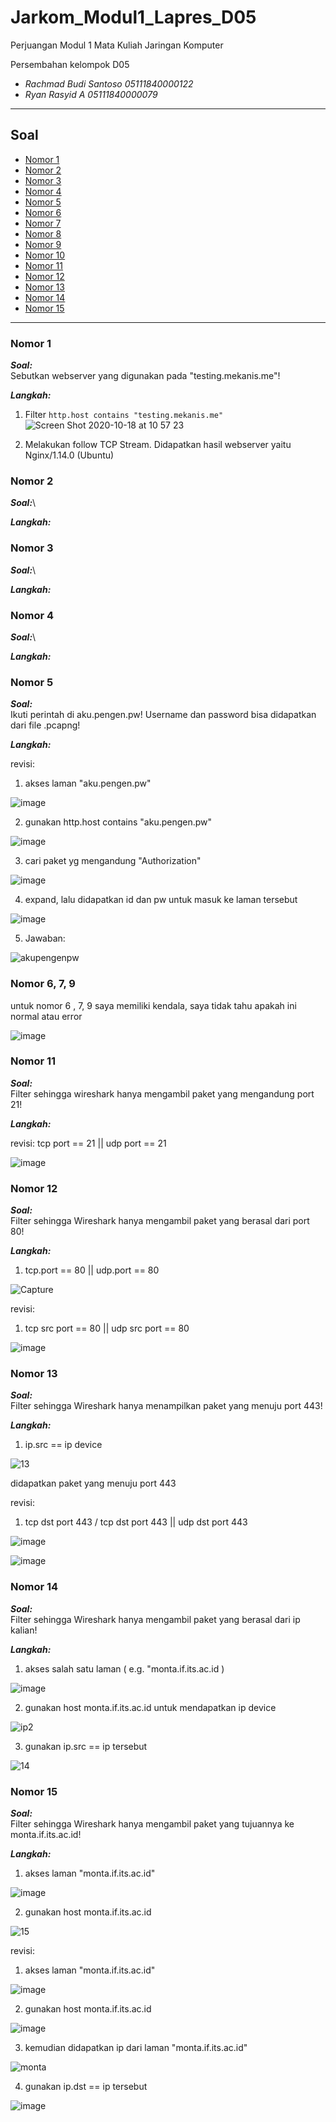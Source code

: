# Jarkom_Modul1_Lapres_D05
Perjuangan Modul 1 Mata Kuliah Jaringan Komputer

Persembahan kelompok D05
* _Rachmad Budi Santoso    05111840000122_
* _Ryan Rasyid A           05111840000079_

----------------------------------------------------------------

## Soal
* [Nomor 1](#nomor-1)
* [Nomor 2](#nomor-2)
* [Nomor 3](#nomor-3)
* [Nomor 4](#nomor-4)
* [Nomor 5](#nomor-5)
* [Nomor 6](#nomor-6)
* [Nomor 7](#nomor-7)
* [Nomor 8](#nomor-8)
* [Nomor 9](#nomor-9)
* [Nomor 10](#nomor-10)
* [Nomor 11](#nomor-11)
* [Nomor 12](#nomor-12)
* [Nomor 13](#nomor-13)
* [Nomor 14](#nomor-14)
* [Nomor 15](#nomor-15)

--------------------------------------------------------------

### Nomor 1
 _**Soal:**_\
Sebutkan webserver yang digunakan pada "testing.mekanis.me"!

_**Langkah:**_
1. Filter `http.host contains "testing.mekanis.me"`
![Screen Shot 2020-10-18 at 10 57 23](https://user-images.githubusercontent.com/57314114/96358510-27480380-1132-11eb-91bc-fb986b3d6b16.png)

2. Melakukan follow TCP Stream. Didapatkan hasil webserver yaitu Nginx/1.14.0 (Ubuntu)


### Nomor 2
 _**Soal:**_\


_**Langkah:**_



### Nomor 3
 _**Soal:**_\


_**Langkah:**_



### Nomor 4
 _**Soal:**_\


_**Langkah:**_



### Nomor 5
 _**Soal:**_\
Ikuti perintah di aku.pengen.pw! Username dan password bisa didapatkan dari file .pcapng!

_**Langkah:**_

revisi:
1. akses laman "aku.pengen.pw"

![image](https://user-images.githubusercontent.com/57980671/96356982-cc0d1580-111f-11eb-8c92-af9bb3198597.png)

2. gunakan http.host contains "aku.pengen.pw"

![image](https://user-images.githubusercontent.com/57980671/96357025-345bf700-1120-11eb-977b-27ca800071a3.png)

3. cari paket yg mengandung "Authorization"

![image](https://user-images.githubusercontent.com/57980671/96357039-653c2c00-1120-11eb-8b11-924502d659d3.png)

4. expand, lalu didapatkan id dan pw untuk masuk ke laman tersebut

![image](https://user-images.githubusercontent.com/57980671/96357052-800ea080-1120-11eb-80f0-ca5f308dabbd.png)

5. Jawaban: 

![akupengenpw](https://user-images.githubusercontent.com/57980671/96357072-b9dfa700-1120-11eb-8db1-88dc888506fa.png)

### Nomor 6, 7, 9

untuk nomor 6 , 7, 9 saya memiliki kendala, saya tidak tahu apakah ini normal atau error

![image](https://user-images.githubusercontent.com/57980671/96355858-18048e00-1111-11eb-8eee-b4f58a8ff722.png)

### Nomor 11
 _**Soal:**_\
Filter sehingga wireshark hanya mengambil paket yang mengandung port 21!

_**Langkah:**_

revisi:
tcp port == 21 || udp port == 21

![image](https://user-images.githubusercontent.com/57980671/96356944-6a4cab80-111f-11eb-96a7-44ee5e7da298.png)

### Nomor 12
 _**Soal:**_\
Filter sehingga Wireshark hanya mengambil paket yang berasal dari port 80!

_**Langkah:**_
1. tcp.port == 80 || udp.port == 80

![Capture](https://user-images.githubusercontent.com/57980671/96333313-4e9bc380-1093-11eb-9814-51d3fb5c6c9d.PNG)

revisi:
1. tcp src port == 80 || udp src port == 80

![image](https://user-images.githubusercontent.com/57980671/96356885-d4188580-111e-11eb-8233-18a9188b9f54.png)


### Nomor 13
 _**Soal:**_\
Filter sehingga Wireshark hanya menampilkan paket yang menuju port 443!

_**Langkah:**_
1. ip.src == ip device

![13](https://user-images.githubusercontent.com/57980671/96355772-c4457500-110f-11eb-93ff-ca04cc363306.png)

didapatkan paket yang menuju port 443

revisi:
1. tcp dst port 443 / tcp dst port 443 || udp dst port 443

![image](https://user-images.githubusercontent.com/57980671/96356833-0bd2fd80-111e-11eb-9bc0-64ec45777928.png)

![image](https://user-images.githubusercontent.com/57980671/96356841-3b820580-111e-11eb-80c1-ebca51835276.png)

### Nomor 14
 _**Soal:**_\
Filter sehingga Wireshark hanya mengambil paket yang berasal dari ip kalian!

_**Langkah:**_
1. akses salah satu laman ( e.g. "monta.if.its.ac.id )

![image](https://user-images.githubusercontent.com/57980671/96356517-e17f4100-1119-11eb-8f1e-83b21d7cb5f7.png)

2. gunakan host monta.if.its.ac.id untuk mendapatkan ip device

![ip2](https://user-images.githubusercontent.com/57980671/96356734-36708680-111d-11eb-86a7-966b5f69743d.PNG)

3. gunakan ip.src == ip tersebut

![14](https://user-images.githubusercontent.com/57980671/96355771-c3acde80-110f-11eb-9443-2f388e3176ba.png)

### Nomor 15
 _**Soal:**_\
Filter sehingga Wireshark hanya mengambil paket yang tujuannya ke monta.if.its.ac.id!

_**Langkah:**_
1. akses laman "monta.if.its.ac.id"

![image](https://user-images.githubusercontent.com/57980671/96356517-e17f4100-1119-11eb-8f1e-83b21d7cb5f7.png)

2. gunakan host monta.if.its.ac.id

![15](https://user-images.githubusercontent.com/57980671/96355770-c27bb180-110f-11eb-86de-babf1f9e3c6b.png)

revisi:
1. akses laman "monta.if.its.ac.id"

![image](https://user-images.githubusercontent.com/57980671/96356517-e17f4100-1119-11eb-8f1e-83b21d7cb5f7.png)

2. gunakan host monta.if.its.ac.id

![image](https://user-images.githubusercontent.com/57980671/96356585-c3661080-111a-11eb-9708-0291c3328ab2.png)

3. kemudian didapatkan ip dari laman "monta.if.its.ac.id"

![monta](https://user-images.githubusercontent.com/57980671/96356602-fb6d5380-111a-11eb-84da-6420d02ee0ee.PNG)

4. gunakan ip.dst == ip tersebut

![image](https://user-images.githubusercontent.com/57980671/96356608-222b8a00-111b-11eb-925c-d7836c89a8e5.png)
